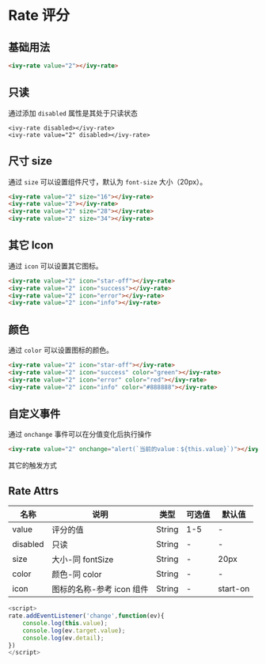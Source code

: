# Rate 评分

## 基础用法

<ivy-rate value="2"></ivy-rate>

```html
<ivy-rate value="2"></ivy-rate>
```

## 只读

通过添加 `disabled` 属性是其处于只读状态

<ivy-rate disabled></ivy-rate>

<ivy-rate value="2" disabled></ivy-rate>

```
<ivy-rate disabled></ivy-rate>
<ivy-rate value="2" disabled></ivy-rate>
```

## 尺寸 size

通过 `size` 可以设置组件尺寸，默认为 `font-size` 大小（20px）。

<ivy-rate value="2" size="16"></ivy-rate>

<ivy-rate value="2"></ivy-rate>

<ivy-rate value="2" size="28"></ivy-rate>

<ivy-rate value="2" size="34"></ivy-rate>

```html
<ivy-rate value="2" size="16"></ivy-rate>
<ivy-rate value="2"></ivy-rate>
<ivy-rate value="2" size="28"></ivy-rate>
<ivy-rate value="2" size="34"></ivy-rate>
```

## 其它 Icon

通过 `icon` 可以设置其它图标。

<ivy-rate value="2" icon="star-off"></ivy-rate>

<ivy-rate value="2" icon="success"></ivy-rate>

<ivy-rate value="2" icon="error"></ivy-rate>

<ivy-rate value="2" icon="info"></ivy-rate>

```html
<ivy-rate value="2" icon="star-off"></ivy-rate>
<ivy-rate value="2" icon="success"></ivy-rate>
<ivy-rate value="2" icon="error"></ivy-rate>
<ivy-rate value="2" icon="info"></ivy-rate>
```

## 颜色

通过 `color` 可以设置图标的颜色。

<ivy-rate value="2" icon="star-off"></ivy-rate>

<ivy-rate value="2" icon="success" color="green"></ivy-rate>

<ivy-rate value="2" icon="error" color="red"></ivy-rate>

<ivy-rate value="2" icon="info" color="#888888"></ivy-rate>

```html
<ivy-rate value="2" icon="star-off"></ivy-rate>
<ivy-rate value="2" icon="success" color="green"></ivy-rate>
<ivy-rate value="2" icon="error" color="red"></ivy-rate>
<ivy-rate value="2" icon="info" color="#888888"></ivy-rate>
```

## 自定义事件

通过 `onchange` 事件可以在分值变化后执行操作

<ivy-rate value="2" onchange="alert(`当前的value：${this.value}`)" ></ivy-rate>

```html
<ivy-rate value="2" onchange="alert(`当前的value：${this.value}`)"></ivy-rate>
```

其它的触发方式

## Rate Attrs

| 名称     | 说明                      | 类型   | 可选值 | 默认值   |
| -------- | ------------------------- | ------ | ------ | -------- |
| value    | 评分的值                  | String | 1-5    | -        |
| disabled | 只读                      | String | -      | -        |
| size     | 大小-同 fontSize          | String | -      | 20px     |
| color    | 颜色-同 color             | String | -      | -        |
| icon     | 图标的名称-参考 icon 组件 | String | -      | start-on |

```js
<script>
rate.addEventListener('change',function(ev){
    console.log(this.value);
    console.log(ev.target.value);
    console.log(ev.detail);
})
</script>
```
